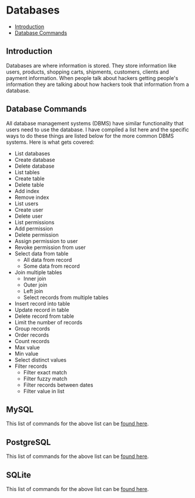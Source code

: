 # Databases

- [Introduction](#introduction)
- [Database Commands](#database-commands)

## Introduction

Databases are where information is stored. They store information like users, products, shopping carts, shipments, customers, clients and payment information. When people talk about hackers getting people's information they are talking about how hackers took that information from a database.

## Database Commands

All database management systems (DBMS) have similar functionality that users need to use the database. I have compiled a list here and the specific ways to do these things are listed below for the more common DBMS systems. Here is what gets covered:

- List databases
- Create database
- Delete database
- List tables
- Create table
- Delete table
- Add index
- Remove index
- List users
- Create user
- Delete user
- List permissions
- Add permission
- Delete permission
- Assign permission to user
- Revoke permission from user
- Select data from table
  - All data from record
  - Some data from record
- Join multiple tables
  - Inner join
  - Outer join
  - Left join
  - Select records from multiple tables
- Insert record into table
- Update record in table
- Delete record from table
- Limit the number of records
- Group records
- Order records
- Count records
- Max value
- Min value
- Select distinct values
- Filter records
  - Filter exact match
  - Filter fuzzy match
  - Filter records between dates
  - Filter value in list

## MySQL

This list of commands for the above list can be [found here](/concepts/databases/mysql.md).

## PostgreSQL

This list of commands for the above list can be [found here](/concepts/databases/postgres.md).

## SQLite

This list of commands for the above list can be [found here](/concepts/databases/sqlite.md).
